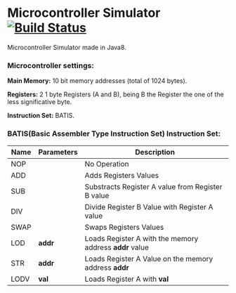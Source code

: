 # Microcontroller Simulator [![Build Status](https://travis-ci.org/tferraro/microcontroller.svg)](https://travis-ci.org/tferraro/microcontroller)

Microcontroller Simulator made in Java8.

### Microcontroller settings:

**Main Memory:** 10 bit memory addresses (total of 1024 bytes).

**Registers:** 2 1 byte Registers (A and B), being B the Register the one of the less significative byte.

**Instruction Set:** BATIS.

### BATIS(Basic Assembler Type Instruction Set) Instruction Set:

| Name | Parameters |                      Description                        |
| ---- | ---------- | ------------------------------------------------------- |
| NOP  |            | No Operation                                            |
| ADD  |            | Adds Registers Values                                   |
| SUB  |            | Substracts Register A value from Register B value       |
| DIV  |            | Divide Register B Value with Register A value           |
| SWAP |            | Swaps Registers Values                                  |
| LOD  |  **addr**  | Loads Register A with the memory address **addr** value |
| STR  |  **addr**  | Loads Register A Value on the memory address **addr**   |
| LODV |  **val**   | Loads Register A with **val**                           |

